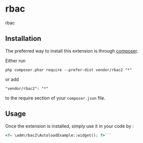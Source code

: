 rbac
====
rbac

Installation
------------

The preferred way to install this extension is through [composer](http://getcomposer.org/download/).

Either run

```
php composer.phar require --prefer-dist vendor/rbac2 "*"
```

or add

```
"vendor/rbac2": "*"
```

to the require section of your `composer.json` file.


Usage
-----

Once the extension is installed, simply use it in your code by  :

```php
<?= \adm\rbac2\AutoloadExample::widget(); ?>```